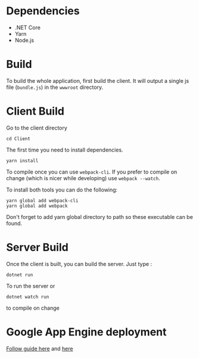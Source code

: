 # Dependencies
* .NET Core
* Yarn
* Node.js

# Build
To build the whole application, first build the client. It will output a single js file (`bundle.js`) in the `wwwroot` directory.

# Client Build

Go to the client directory

```
cd Client
```

The first time you need to install dependencies.

```
yarn install
```

To compile once you can use `webpack-cli`. If you prefer to compile on change (which is nicer while developing) use `webpack --watch`.

To install both tools you can do the following:

```
yarn global add webpack-cli
yarn global add webpack
```

Don't forget to add yarn global directory to path so these executable can be found.

# Server Build

Once the client is built, you can build the server. Just type :
```
dotnet run
```
To run the server or
```
dotnet watch run
```
to compile on change

# Google App Engine deployment

[Follow guide here](https://cloud.google.com/appengine/docs/flexible/dotnet/quickstart) and [here](https://cloud.google.com/appengine/docs/flexible/dotnet/testing-and-deploying-your-app)